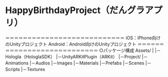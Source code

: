 # HappyBirthdayProject（だんグラアプリ） 
＝＝＝＝＝＝＝＝＝＝＝＝＝＝＝＝＝＝＝＝＝＝＝＝＝＝＝ 
iOS：iPhone向けのUnityプロジェクト 
Android：Android向けのUnityプロジェクト 
＝＝＝＝＝＝＝＝＝＝＝＝＝＝＝＝＝＝＝＝＝＝＝＝＝＝＝ 
○パッケージ構成 
Assets/ 
   | 
   |－Hologla（HologlaSDK） 
   |－UnityARKitPlugin（ARKit） 
   |－Project/ 
          |－Animations 
          |－Audios 
          |－Images 
          |－Materials 
          |－Prefabs 
          |－Scenes 
          |－Scripts 
          |－Textures 
